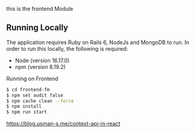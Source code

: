 this is the frontend Module

## Running Locally

The application requires Ruby on Rails 6, NodeJs and MongoDB to run.
In order to run this locally, the following is required:

+ Node (version 16.17.0)
+ npm (version 8.19.2)


Running on Frontend
```sh
$ cd frontend-fm
$ npm set audit false
$ npm cache clean --force 
$ npm install
$ npm run start
```

https://blog.usman-s.me/context-api-in-react
